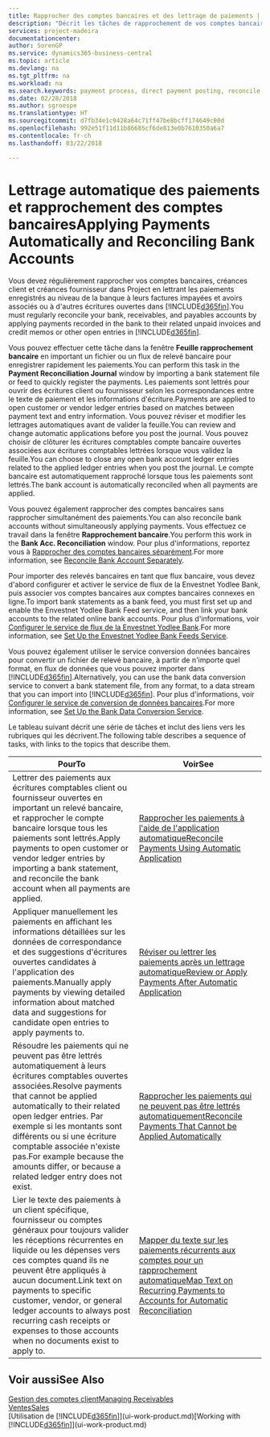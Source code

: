 ```yaml
---
title: Rapprocher des comptes bancaires et des lettrage de paiements | Microsoft Docs
description: "Décrit les tâches de rapprochement de vos comptes bancaires, client, et fournisseur, valider des règlements ou des frais, et lettrer des paiements automatiquement."
services: project-madeira
documentationcenter: 
author: SorenGP
ms.service: dynamics365-business-central
ms.topic: article
ms.devlang: na
ms.tgt_pltfrm: na
ms.workload: na
ms.search.keywords: payment process, direct payment posting, reconcile payment, expenses, cash receipts
ms.date: 02/28/2018
ms.author: sgroespe
ms.translationtype: HT
ms.sourcegitcommit: d7fb34e1c9428a64c71ff47be8bcff174649c00d
ms.openlocfilehash: 992e51f11d11b86685cf6de813e0b7610350a6a7
ms.contentlocale: fr-ch
ms.lasthandoff: 03/22/2018

---
```

# <a name="applying-payments-automatically-and-reconciling-bank-accounts"></a><span data-ttu-id="45cab-103">Lettrage automatique des paiements et rapprochement des comptes bancaires</span><span class="sxs-lookup"><span data-stu-id="45cab-103">Applying Payments Automatically and Reconciling Bank Accounts</span></span>
<span data-ttu-id="45cab-104">Vous devez régulièrement rapprocher vos comptes bancaires, créances client et créances fournisseur dans Project en lettrant les paiements enregistrés au niveau de la banque à leurs factures impayées et avoirs associés ou à d'autres écritures ouvertes dans [!INCLUDE[d365fin](includes/d365fin_long_md.md)].</span><span class="sxs-lookup"><span data-stu-id="45cab-104">You must regularly reconcile your bank, receivables, and payables accounts by applying payments recorded in the bank to their related unpaid invoices and credit memos or other open entries in [!INCLUDE[d365fin](includes/d365fin_long_md.md)].</span></span>  

<span data-ttu-id="45cab-105">Vous pouvez effectuer cette tâche dans la fenêtre **Feuille rapprochement bancaire** en important un fichier ou un flux de relevé bancaire pour enregistrer rapidement les paiements.</span><span class="sxs-lookup"><span data-stu-id="45cab-105">You can perform this task in the **Payment Reconciliation Journal** window by importing a bank statement file or feed to quickly register the payments.</span></span> <span data-ttu-id="45cab-106">Les paiements sont lettrés pour ouvrir des écritures client ou fournisseur selon les correspondances entre le texte de paiement et les informations d'écriture.</span><span class="sxs-lookup"><span data-stu-id="45cab-106">Payments are applied to open customer or vendor ledger entries based on matches between payment text and entry information.</span></span> <span data-ttu-id="45cab-107">Vous pouvez réviser et modifier les lettrages automatiques avant de valider la feuille.</span><span class="sxs-lookup"><span data-stu-id="45cab-107">You can review and change automatic applications before you post the journal.</span></span> <span data-ttu-id="45cab-108">Vous pouvez choisir de clôturer les écritures comptables compte bancaire ouvertes associées aux écritures comptables lettrées lorsque vous validez la feuille.</span><span class="sxs-lookup"><span data-stu-id="45cab-108">You can choose to close any open bank account ledger entries related to the applied ledger entries when you post the journal.</span></span> <span data-ttu-id="45cab-109">Le compte bancaire est automatiquement rapproché lorsque tous les paiements sont lettrés.</span><span class="sxs-lookup"><span data-stu-id="45cab-109">The bank account is automatically reconciled when all payments are applied.</span></span>

<span data-ttu-id="45cab-110">Vous pouvez également rapprocher des comptes bancaires sans rapprocher simultanément des paiements.</span><span class="sxs-lookup"><span data-stu-id="45cab-110">You can also reconcile bank accounts without simultaneously applying payments.</span></span> <span data-ttu-id="45cab-111">Vous effectuez ce travail dans la fenêtre **Rapprochement bancaire**.</span><span class="sxs-lookup"><span data-stu-id="45cab-111">You perform this work in the **Bank Acc. Reconciliation** window.</span></span> <span data-ttu-id="45cab-112">Pour plus d'informations, reportez vous à [Rapprocher des comptes bancaires séparément](bank-how-reconcile-bank-accounts-separately.md).</span><span class="sxs-lookup"><span data-stu-id="45cab-112">For more information, see [Reconcile Bank Account Separately](bank-how-reconcile-bank-accounts-separately.md).</span></span>   

<span data-ttu-id="45cab-113">Pour importer des relevés bancaires en tant que flux bancaire, vous devez d'abord configurer et activer le service de flux de la Envestnet Yodlee Bank, puis associer vos comptes bancaires aux comptes bancaires connexes en ligne.</span><span class="sxs-lookup"><span data-stu-id="45cab-113">To import bank statements as a bank feed, you must first set up and enable the Envestnet Yodlee Bank Feed service, and then link your bank accounts to the related online bank accounts.</span></span> <span data-ttu-id="45cab-114">Pour plus d'informations, voir [Configurer le service de flux de la Envestnet Yodlee Bank](bank-how-setup-bank-statement-service.md).</span><span class="sxs-lookup"><span data-stu-id="45cab-114">For more information, see [Set Up the Envestnet Yodlee Bank Feeds Service](bank-how-setup-bank-statement-service.md).</span></span>  

<span data-ttu-id="45cab-115">Vous pouvez également utiliser le service conversion données bancaires pour convertir un fichier de relevé bancaire, à partir de n'importe quel format, en flux de données que vous pouvez importer dans [!INCLUDE[d365fin](includes/d365fin_long_md.md)].</span><span class="sxs-lookup"><span data-stu-id="45cab-115">Alternatively, you can use the bank data conversion service to convert a bank statement file, from any format, to a data stream that you can import into [!INCLUDE[d365fin](includes/d365fin_long_md.md)].</span></span> <span data-ttu-id="45cab-116">Pour plus d'informations, voir [Configurer le service de conversion de données bancaires](bank-how-setup-bank-data-conversion-service.md).</span><span class="sxs-lookup"><span data-stu-id="45cab-116">For more information, see [Set Up the Bank Data Conversion Service](bank-how-setup-bank-data-conversion-service.md).</span></span>  

<span data-ttu-id="45cab-117">Le tableau suivant décrit une série de tâches et inclut des liens vers les rubriques qui les décrivent.</span><span class="sxs-lookup"><span data-stu-id="45cab-117">The following table describes a sequence of tasks, with links to the topics that describe them.</span></span>  

| <span data-ttu-id="45cab-118">Pour</span><span class="sxs-lookup"><span data-stu-id="45cab-118">To</span></span> | <span data-ttu-id="45cab-119">Voir</span><span class="sxs-lookup"><span data-stu-id="45cab-119">See</span></span> |
| --- | --- |
| <span data-ttu-id="45cab-120">Lettrer des paiements aux écritures comptables client ou fournisseur ouvertes en important un relevé bancaire, et rapprocher le compte bancaire lorsque tous les paiements sont lettrés.</span><span class="sxs-lookup"><span data-stu-id="45cab-120">Apply payments to open customer or vendor ledger entries by importing a bank statement, and reconcile the bank account when all payments are applied.</span></span> |[<span data-ttu-id="45cab-121">Rapprocher les paiements à l'aide de l'application automatique</span><span class="sxs-lookup"><span data-stu-id="45cab-121">Reconcile Payments Using Automatic Application</span></span>](receivables-how-reconcile-payments-auto-application.md) |
| <span data-ttu-id="45cab-122">Appliquer manuellement les paiements en affichant les informations détaillées sur les données de correspondance et des suggestions d'écritures ouvertes candidates à l'application des paiements.</span><span class="sxs-lookup"><span data-stu-id="45cab-122">Manually apply payments by viewing detailed information about matched data and suggestions for candidate open entries to apply payments to.</span></span> |[<span data-ttu-id="45cab-123">Réviser ou lettrer les paiements après un lettrage automatique</span><span class="sxs-lookup"><span data-stu-id="45cab-123">Review or Apply Payments After Automatic Application</span></span>](receivables-how-review-apply-payments-auto-application.md) |
| <span data-ttu-id="45cab-124">Résoudre les paiements qui ne peuvent pas être lettrés automatiquement à leurs écritures comptables ouvertes associées.</span><span class="sxs-lookup"><span data-stu-id="45cab-124">Resolve payments that cannot be applied automatically to their related open ledger entries.</span></span> <span data-ttu-id="45cab-125">Par exemple si les montants sont différents ou si une écriture comptable associée n'existe pas.</span><span class="sxs-lookup"><span data-stu-id="45cab-125">For example because the amounts differ, or because a related ledger entry does not exist.</span></span> |[<span data-ttu-id="45cab-126">Rapprocher les paiements qui ne peuvent pas être lettrés automatiquement</span><span class="sxs-lookup"><span data-stu-id="45cab-126">Reconcile Payments That Cannot be Applied Automatically</span></span>](receivables-how-reconcile-payments-cannot-apply-auto.md) |
| <span data-ttu-id="45cab-127">Lier le texte des paiements à un client spécifique, fournisseur ou comptes généraux pour toujours valider les réceptions récurrentes en liquide ou les dépenses vers ces comptes quand ils ne peuvent être appliqués à aucun document.</span><span class="sxs-lookup"><span data-stu-id="45cab-127">Link text on payments to specific customer, vendor, or general ledger accounts to always post recurring cash receipts or expenses to those accounts when no documents exist to apply to.</span></span> |[<span data-ttu-id="45cab-128">Mapper du texte sur les paiements récurrents aux comptes pour un rapprochement automatique</span><span class="sxs-lookup"><span data-stu-id="45cab-128">Map Text on Recurring Payments to Accounts for Automatic Reconciliation</span></span>](receivables-how-map-text-recurring-payments-accounts-auto-reconcilliation.md) |

## <a name="see-also"></a><span data-ttu-id="45cab-129">Voir aussi</span><span class="sxs-lookup"><span data-stu-id="45cab-129">See Also</span></span>
[<span data-ttu-id="45cab-130">Gestion des comptes client</span><span class="sxs-lookup"><span data-stu-id="45cab-130">Managing Receivables</span></span>](receivables-manage-receivables.md)  
[<span data-ttu-id="45cab-131">Ventes</span><span class="sxs-lookup"><span data-stu-id="45cab-131">Sales</span></span>](sales-manage-sales.md)  
<span data-ttu-id="45cab-132">[Utilisation de [!INCLUDE[d365fin](includes/d365fin_md.md)]](ui-work-product.md)</span><span class="sxs-lookup"><span data-stu-id="45cab-132">[Working with [!INCLUDE[d365fin](includes/d365fin_md.md)]](ui-work-product.md)</span></span>

